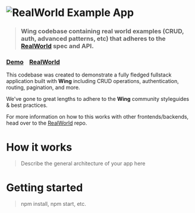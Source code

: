 # ![RealWorld Example App](logo.png)

> ### Wing codebase containing real world examples (CRUD, auth, advanced patterns, etc) that adheres to the [RealWorld](https://github.com/gothinkster/realworld) spec and API.


### [Demo](https://demo.realworld.io/)&nbsp;&nbsp;&nbsp;&nbsp;[RealWorld](https://github.com/gothinkster/realworld)


This codebase was created to demonstrate a fully fledged fullstack application built with **Wing** including CRUD operations, authentication, routing, pagination, and more.

We've gone to great lengths to adhere to the **Wing** community styleguides & best practices.

For more information on how to this works with other frontends/backends, head over to the [RealWorld](https://github.com/gothinkster/realworld) repo.


# How it works

> Describe the general architecture of your app here

# Getting started

> npm install, npm start, etc.

